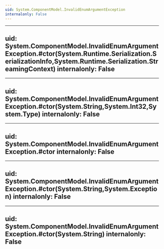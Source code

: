 ```yaml
---
uid: System.ComponentModel.InvalidEnumArgumentException
internalonly: False
---
```


---
uid: System.ComponentModel.InvalidEnumArgumentException.#ctor(System.Runtime.Serialization.SerializationInfo,System.Runtime.Serialization.StreamingContext)
internalonly: False
---

---
uid: System.ComponentModel.InvalidEnumArgumentException.#ctor(System.String,System.Int32,System.Type)
internalonly: False
---

---
uid: System.ComponentModel.InvalidEnumArgumentException.#ctor
internalonly: False
---

---
uid: System.ComponentModel.InvalidEnumArgumentException.#ctor(System.String,System.Exception)
internalonly: False
---

---
uid: System.ComponentModel.InvalidEnumArgumentException.#ctor(System.String)
internalonly: False
---
